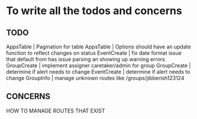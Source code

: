 # To write all the todos and concerns

## TODO

AppsTable | Pagination for table
AppsTable | Options should have an update function to reflect changes on status
EventCreate | fix date format issue that default from has issue parsing an showing up warning errors
GroupCreate | implement assigner caretaker/admin for group
GroupCreate | determine if alert needs to change
EventCreate | determine if alert needs to change
GroupInfo | manage unknown routes like /groups/jibberish123124

## CONCERNS

HOW TO MANAGE ROUTES THAT EXIST
